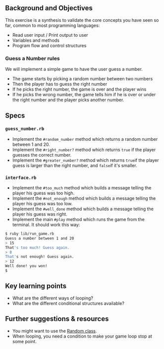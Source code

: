 ## Background and Objectives

This exercise is a synthesis to validate the core concepts you have seen so far, common to most programming languages:

- Read user input / Print output to user
- Variables and methods
- Program flow and control structures

### Guess a Number rules

We will implement a simple game to have the user guess a number.

- The game starts by picking a random number between two numbers
- Then the player has to guess the right number
- If he picks the right number, the game is over and the player wins
- If he picks the wrong number, the game tells him if he is over or under the right number and the player picks another number.

## Specs

### `guess_number.rb`

- Implement the `#random_number` method which returns a random number between 1 and 20.
- Implement the `#right_number?` method which returns `true` if the player guesses the correct number.
- Implement the `#greater_number?` method which returns `true`if the player guess is larger than the right number, and `false`if it's smaller.

### `interface.rb`

- Implement the `#too_much` method which builds a message telling the player his guess was too high.
- Implement the `#not_enough` method which builds a message telling the player his guess was too low.
- Implement the `#well_done` method which builds a message telling the player his guess was right.
- Implement the main `#play` method which runs the game from the terminal. It should work this way:

```bash
$ ruby lib/run_game.rb
Guess a number between 1 and 20
> 15
That's too much! Guess again.
> 8
That's not enough! Guess again.
> 12
Well done! you won!
$
```

## Key learning points

- What are the different ways of looping?
- What are the different conditional structures available?

## Further suggestions & resources

- You might want to use the [Random class](http://www.ruby-doc.org/core-2.5.3/Random.html).
- When looping, you need a condition to make your game loop stop at some point.
